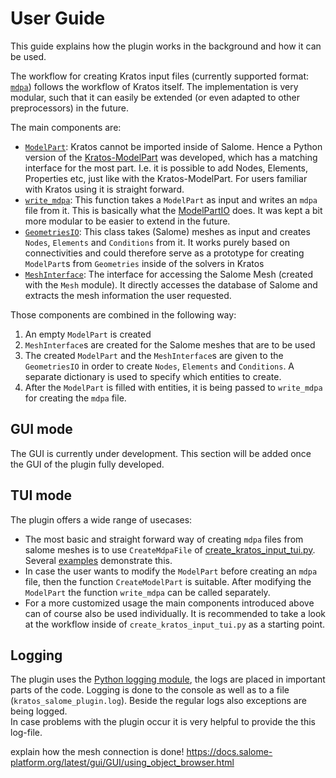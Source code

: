# User Guide
This guide explains how the plugin works in the background and how it can be used.

The workflow for creating Kratos input files (currently supported format: [`mdpa`](https://github.com/KratosMultiphysics/Kratos/wiki/Input-data#mdpa-file-structure-format)) follows the workflow of Kratos itself. The implementation is very modular, such that it can easily be extended (or even adapted to other preprocessors) in the future.

The main components are:
- [`ModelPart`](../kratos_salome_plugin/model_part.py): Kratos cannot be imported inside of Salome. Hence a Python version of the [Kratos-ModelPart](https://github.com/KratosMultiphysics/Kratos/blob/master/kratos/includes/model_part.h) was developed, which has a matching interface for the most part. I.e. it is possible to add Nodes, Elements, Properties etc, just like with the Kratos-ModelPart. For users familiar with Kratos using it is straight forward.
- [`write_mdpa`](../kratos_salome_plugin/write_mdpa.py): This function takes a `ModelPart` as input and writes an `mdpa` file from it. This is basically what the [ModelPartIO](https://github.com/KratosMultiphysics/Kratos/blob/master/kratos/includes/model_part_io.h) does. It was kept a bit more modular to be easier to extend in the future.
- [`GeometriesIO`](../kratos_salome_plugin/geometries_io.py): This class takes (Salome) meshes as input and creates `Nodes`, `Elements` and `Conditions` from it. It works purely based on connectivities and could therefore serve as a prototype for creating `ModelPart`s from `Geometries` inside of the solvers in Kratos
- [`MeshInterface`](../kratos_salome_plugin/mesh_interface.py): The interface for accessing the Salome Mesh (created with the `Mesh` module). It directly accesses the database of Salome and extracts the mesh information the user requested.

Those components are combined in the following way:
1. An empty `ModelPart` is created
2. `MeshInterface`s are created for the Salome meshes that are to be used
3. The created `ModelPart` and the `MeshInterface`s are given to the `GeometriesIO` in order to create `Nodes`, `Elements` and `Conditions`. A separate dictionary is used to specify which entities to create.
4. After the `ModelPart` is filled with entities, it is being passed to `write_mdpa` for creating the `mdpa` file.


## GUI mode
The GUI is currently under development. This section will be added once the GUI of the plugin fully developed.


## TUI mode
The plugin offers a wide range of usecases:
- The most basic and straight forward way of creating `mdpa` files from salome meshes is to use `CreateMdpaFile` of [create_kratos_input_tui.py](../create_kratos_input_tui.py). Several [examples](../tui_examples) demonstrate this.
- In case the user wants to modify the `ModelPart` before creating an `mdpa` file, then the function `CreateModelPart` is suitable. After modifying the `ModelPart` the function `write_mdpa` can be called separately.
- For a more customized usage the main components introduced above can of course also be used individually. It is recommended to take a look at the workflow inside of `create_kratos_input_tui.py` as a starting point.


## Logging
The plugin uses the [Python logging module](https://docs.python.org/3/library/logging.html), the logs are placed in important parts of the code. Logging is done to the console as well as to a file (`kratos_salome_plugin.log`). Beside the regular logs also exceptions are being logged.\
In case problems with the plugin occur it is very helpful to provide the this log-file.

explain how the mesh connection is done!
https://docs.salome-platform.org/latest/gui/GUI/using_object_browser.html
